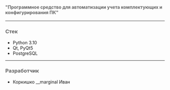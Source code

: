 <h4 style="color: #646464; text-align: left;">"Программное средство для автоматизации учета комплектующих и конфигурирования ПК"</h4>
<hr />
<h3 style="color: #646464;">Стек</h3>
<ul>
<li>Python 3.10</li>
<li>Qt, PyQt5</li>
<li>PostgreSQL</li>
</ul>
<hr />
<h3 style="color: #646464;">Разработчик</h3>
<ul>
<li>Коркишко __marginal Иван</li>
</ul>
<h1 style="color: #5e9ca0;">&nbsp;</h1>
